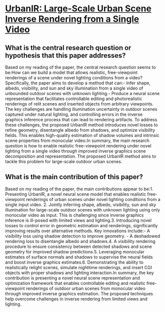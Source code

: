 # [UrbanIR: Large-Scale Urban Scene Inverse Rendering from a Single Video](https://arxiv.org/abs/2306.09349)

## What is the central research question or hypothesis that this paper addresses?

Based on my reading of the paper, the central research question seems to be:How can we build a model that allows realistic, free-viewpoint renderings of a scene under novel lighting conditions from a video? Specifically, the paper aims to develop a method that can:- Infer shape, albedo, visibility, and sun and sky illumination from a single video of unbounded outdoor scenes with unknown lighting.- Produce a neural scene representation that facilitates controllable editing and photorealistic renderings of relit scenes and inserted objects from arbitrary viewpoints. The key challenges are handling illumination uncertainty in outdoor scenes captured under natural lighting, and controlling errors in the inverse graphics inference process that can lead to rendering artifacts. To address these challenges, the proposed UrbanIR method introduces novel losses to refine geometry, disentangle albedo from shadows, and optimize visibility fields. This enables high-quality estimation of shadow volumes and intrinsic scene properties from monocular video.In summary, the main research question is how to enable realistic free-viewpoint rendering under novel lighting from a single video through improved inverse graphics scene decomposition and representation. The proposed UrbanIR method aims to tackle this problem for large-scale outdoor urban scenes.


## What is the main contribution of this paper?

Based on my reading of the paper, the main contributions appear to be:1. Presenting UrbanIR, a novel neural scene model that enables realistic free-viewpoint renderings of urban scenes under novel lighting conditions from a single input video. 2. Jointly inferring shape, albedo, visibility, sun and sky illumination for large-scale outdoor scenes with unknown lighting using only monocular video as input. This is challenging since inverse graphics inference is ill-posed with limited views and lighting.3. Introducing novel losses to control error in geometric estimation and renderings, significantly improving results over alternative methods. Key innovations include:- A visibility loss using shadow detection to improve geometry. - A deshadowed rendering loss to disentangle albedo and shadows.4. A visibility rendering procedure to ensure consistency between detected shadows and scene geometry for improved shadow predictions.5. Leveraging monocular estimates of surface normals and shadows to supervise the neural fields and boost inverse graphics estimates.6. Demonstrating the ability to realistically relight scenes, simulate nighttime renderings, and insert CGI objects with proper shadows and lighting interaction.In summary, the key contribution is presenting a novel neural scene representation and optimization framework that enables controllable editing and realistic free-viewpoint renderings of outdoor urban scenes from monocular video through improved inverse graphics estimation. The proposed techniques help overcome challenges in inverse rendering from limited views and lighting.
